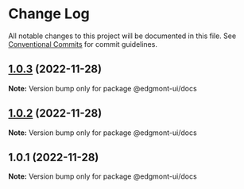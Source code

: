 # Change Log

All notable changes to this project will be documented in this file.
See [Conventional Commits](https://conventionalcommits.org) for commit guidelines.

## [1.0.3](https://github.com/joshbatley/edgmont-ui/compare/@edgmont-ui/docs@1.0.2...@edgmont-ui/docs@1.0.3) (2022-11-28)

**Note:** Version bump only for package @edgmont-ui/docs





## [1.0.2](https://github.com/joshbatley/edgmont-ui/compare/@edgmont-ui/docs@1.0.1...@edgmont-ui/docs@1.0.2) (2022-11-28)

**Note:** Version bump only for package @edgmont-ui/docs





## 1.0.1 (2022-11-28)

**Note:** Version bump only for package @edgmont-ui/docs
